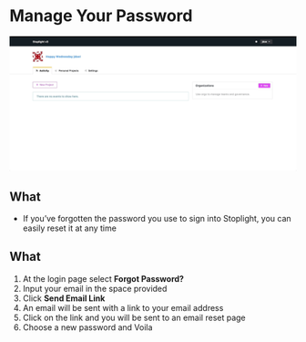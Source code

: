 # Manage Your Password 

![](/assets/gifs/account-info.gif)

## What 
* If you’ve forgotten the password you use to sign into Stoplight, you can easily reset it at any time

## What
1. At the login page select **Forgot Password?**
2. Input your email in the space provided 
3. Click **Send Email Link** 
4. An email will be sent with a link to your email address
5. Click on the link and you will be sent to an email reset page 
6. Choose a new password and Voila 

